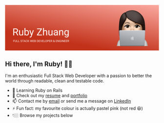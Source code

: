 <img src="https://github.com/Ruby-Zhuang/Ruby-Zhuang/blob/main/Github-banner.png?raw=true">

## Hi there, I'm Ruby! 👋🏼

I'm an enthusiastic Full Stack Web Developer with a passion to better the world through readable, clean and testable code.

- 🌱 Learning Ruby on Rails
- 📃 Check out my <a href="https://www.canva.com/design/DAEbXo7AR4g/78QuzBofo8Qfq5JnC6EmOQ/view?utm_content=DAEbXo7AR4g&utm_campaign=designshare&utm_medium=link&utm_source=publishsharelink">resume</a> and <a href="https://www.rubyzhuang.ca/">portfolio</a>
- 📫 Contact me by <a href="mailto:ruby.zhuang@hotmail.com">email</a> or send me a message on <a href="https://www.linkedin.com/in/rubyzhuang/">LinkedIn</a>
- ⚡ Fun fact: my favourite colour is actually pastel pink (not red 😆)
- 👇🏼 Browse my projects below
